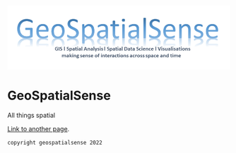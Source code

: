 ---
---
![GeoSpatialSense](/assets/images/logo.png)

# GeoSpatialSense
All things spatial 

[Link to another page](/htmlfiles/contact.html).





```
copyright geospatialsense 2022
```
